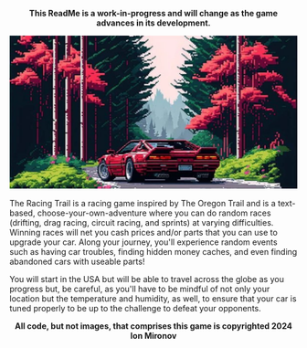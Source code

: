 <p align="center"><strong>This ReadMe is a work-in-progress and will change as the game advances in its development.</strong></p>

![Pixel art of a sports care on a road with a mountain background](https://github.com/ion-mironov/The_Racing_Trail/blob/main/assets/background.png)

The Racing Trail is a racing game inspired by The Oregon Trail and is a text-based, choose-your-own-adventure where you can do random races (drifting, drag racing, circuit racing, and sprints) at varying difficulties. Winning races will net you cash prices and/or parts that you can use to upgrade your car. Along your journey, you'll experience random events such as having car troubles, finding hidden money caches, and even finding abandoned cars with useable parts!

You will start in the USA but will be able to travel across the globe as you progress but, be careful, as you'll have to be mindful of not only your location but the temperature and humidity, as well, to ensure that your car is tuned properly to be up to the challenge to defeat your opponents.

<p align="center"><strong> All code, but not images, that comprises this game is copyrighted 2024 Ion Mironov</strong></p>
